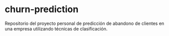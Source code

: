 # churn-prediction
Repositorio del proyecto personal de predicción de abandono de clientes en una empresa utilizando técnicas de clasificación.
